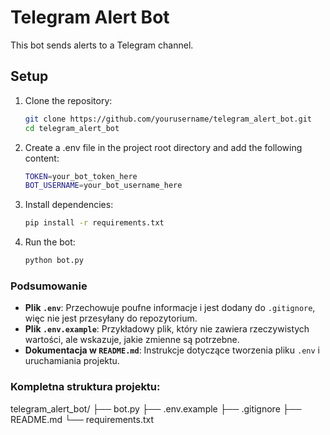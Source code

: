 # Telegram Alert Bot

This bot sends alerts to a Telegram channel.

## Setup

1. Clone the repository:
   ```bash
   git clone https://github.com/yourusername/telegram_alert_bot.git
   cd telegram_alert_bot
2. Create a .env file in the project root directory and add the following content:
    ```bash
    TOKEN=your_bot_token_here
    BOT_USERNAME=your_bot_username_here
3. Install dependencies:
   ```bash
   pip install -r requirements.txt
4. Run the bot:
   ```bash
   python bot.py
   
### Podsumowanie

- **Plik `.env`**: Przechowuje poufne informacje i jest dodany do `.gitignore`, więc nie jest przesyłany do repozytorium.
- **Plik `.env.example`**: Przykładowy plik, który nie zawiera rzeczywistych wartości, ale wskazuje, jakie zmienne są potrzebne.
- **Dokumentacja w `README.md`**: Instrukcje dotyczące tworzenia pliku `.env` i uruchamiania projektu.

### Kompletna struktura projektu:

telegram_alert_bot/
├── bot.py
├── .env.example
├── .gitignore
├── README.md
└── requirements.txt